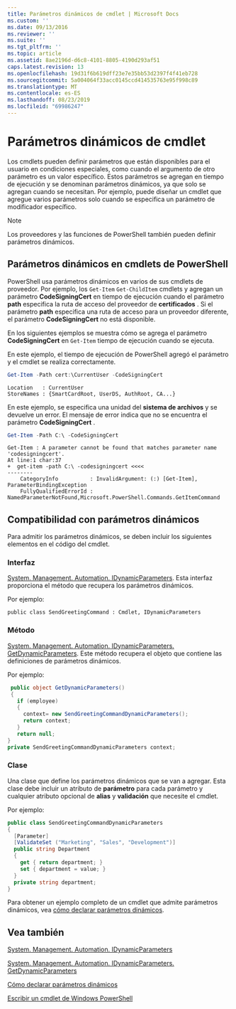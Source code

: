 ```yaml
---
title: Parámetros dinámicos de cmdlet | Microsoft Docs
ms.custom: ''
ms.date: 09/13/2016
ms.reviewer: ''
ms.suite: ''
ms.tgt_pltfrm: ''
ms.topic: article
ms.assetid: 8ae2196d-d6c8-4101-8805-4190d293af51
caps.latest.revision: 13
ms.openlocfilehash: 19d31f6b619dff23e7e35bb53d2397f4f41eb728
ms.sourcegitcommit: 5a004064f33acc0145ccd414535763e95f998c89
ms.translationtype: MT
ms.contentlocale: es-ES
ms.lasthandoff: 08/23/2019
ms.locfileid: "69986247"
---
```

# <a name="cmdlet-dynamic-parameters"></a>Parámetros dinámicos de cmdlet

Los cmdlets pueden definir parámetros que están disponibles para el usuario en condiciones especiales, como cuando el argumento de otro parámetro es un valor específico. Estos parámetros se agregan en tiempo de ejecución y se denominan parámetros dinámicos, ya que solo se agregan cuando se necesitan. Por ejemplo, puede diseñar un cmdlet que agregue varios parámetros solo cuando se especifica un parámetro de modificador específico.

> [!NOTE]
> Los proveedores y las funciones de PowerShell también pueden definir parámetros dinámicos.

## <a name="dynamic-parameters-in-powershell-cmdlets"></a>Parámetros dinámicos en cmdlets de PowerShell

PowerShell usa parámetros dinámicos en varios de sus cmdlets de proveedor. Por ejemplo, los `Get-Item` `Get-ChildItem` cmdlets y agregan un parámetro **CodeSigningCert** en tiempo de ejecución cuando el parámetro **path** especifica la ruta de acceso del proveedor de **certificados** . Si el parámetro **path** especifica una ruta de acceso para un proveedor diferente, el parámetro **CodeSigningCert** no está disponible.

En los siguientes ejemplos se muestra cómo se agrega el parámetro **CodeSigningCert** en `Get-Item` tiempo de ejecución cuando se ejecuta.

En este ejemplo, el tiempo de ejecución de PowerShell agregó el parámetro y el cmdlet se realiza correctamente.

```powershell
Get-Item -Path cert:\CurrentUser -CodeSigningCert
```

```Output
Location   : CurrentUser
StoreNames : {SmartCardRoot, UserDS, AuthRoot, CA...}
```

En este ejemplo, se especifica una unidad del **sistema de archivos** y se devuelve un error. El mensaje de error indica que no se encuentra el parámetro **CodeSigningCert** .

```powershell
Get-Item -Path C:\ -CodeSigningCert
```

```Output
Get-Item : A parameter cannot be found that matches parameter name 'codesigningcert'.
At line:1 char:37
+  get-item -path C:\ -codesigningcert <<<<
--------
    CategoryInfo          : InvalidArgument: (:) [Get-Item], ParameterBindingException
    FullyQualifiedErrorId : NamedParameterNotFound,Microsoft.PowerShell.Commands.GetItemCommand
```

## <a name="support-for-dynamic-parameters"></a>Compatibilidad con parámetros dinámicos

Para admitir los parámetros dinámicos, se deben incluir los siguientes elementos en el código del cmdlet.

### <a name="interface"></a>Interfaz

[System. Management. Automation. IDynamicParameters](/dotnet/api/System.Management.Automation.IDynamicParameters).
Esta interfaz proporciona el método que recupera los parámetros dinámicos.

Por ejemplo:

`public class SendGreetingCommand : Cmdlet, IDynamicParameters`

### <a name="method"></a>Método

[System. Management. Automation. IDynamicParameters. GetDynamicParameters](/dotnet/api/System.Management.Automation.IDynamicParameters.GetDynamicParameters).
Este método recupera el objeto que contiene las definiciones de parámetros dinámicos.

Por ejemplo:

```csharp
 public object GetDynamicParameters()
 {
   if (employee)
   {
     context= new SendGreetingCommandDynamicParameters();
     return context;
   }
   return null;
}
private SendGreetingCommandDynamicParameters context;
```

### <a name="class"></a>Clase

Una clase que define los parámetros dinámicos que se van a agregar. Esta clase debe incluir un atributo de **parámetro** para cada parámetro y cualquier atributo opcional de **alias** y **validación** que necesite el cmdlet.

Por ejemplo:

```csharp
public class SendGreetingCommandDynamicParameters
{
  [Parameter]
  [ValidateSet ("Marketing", "Sales", "Development")]
  public string Department
  {
    get { return department; }
    set { department = value; }
  }
  private string department;
}
```

Para obtener un ejemplo completo de un cmdlet que admite parámetros dinámicos, vea [cómo declarar parámetros dinámicos](./how-to-declare-dynamic-parameters.md).

## <a name="see-also"></a>Vea también

[System. Management. Automation. IDynamicParameters](/dotnet/api/System.Management.Automation.IDynamicParameters)

[System. Management. Automation. IDynamicParameters. GetDynamicParameters](/dotnet/api/System.Management.Automation.IDynamicParameters.GetDynamicParameters)

[Cómo declarar parámetros dinámicos](./how-to-declare-dynamic-parameters.md)

[Escribir un cmdlet de Windows PowerShell](./writing-a-windows-powershell-cmdlet.md)
